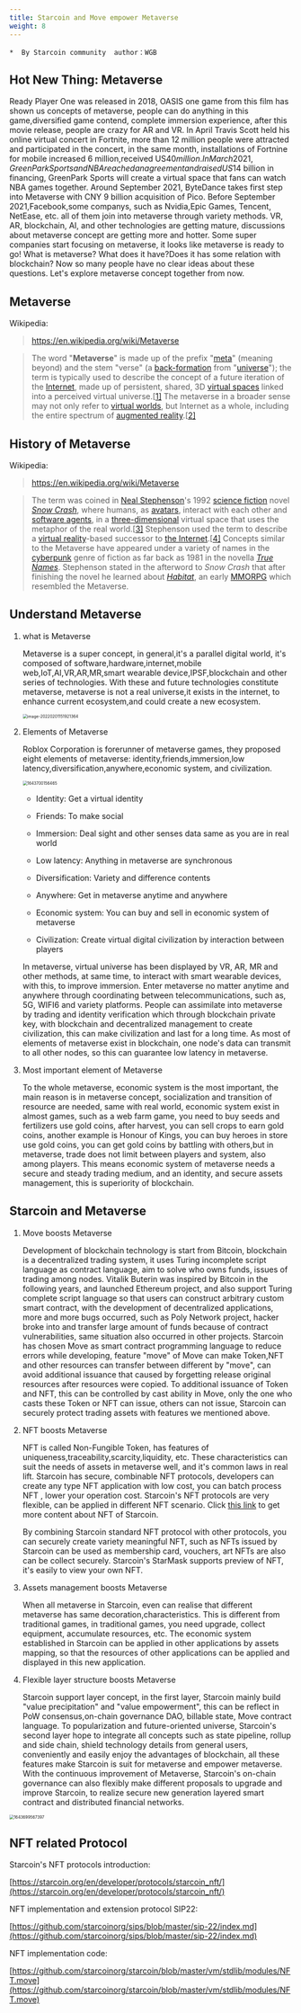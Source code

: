 ```yaml
---
title: Starcoin and Move empower Metaverse
weight: 8
---
```




```
*  By Starcoin community  author：WGB
```

## Hot New Thing: Metaverse

Ready Player One was released in 2018, OASIS one game from this film has shown us concepts of metaverse, people can do anything in this game,diversified game contend, complete immersion experience, after this movie release, people are crazy for AR and VR. In April Travis Scott held his online virtual concert in Fortnite, more than 12 million people were attracted and participated in the concert, in the same month, installations of Fortnine for mobile increased 6 million,received US$40 million.  In March 2021, GreenPark Sports and NBA reached an agreement and raised US$14 billion in financing, GreenPark Sports will create a virtual space that fans can watch NBA games together. Around September 2021, ByteDance takes first step into Metaverse with CNY 9 billion acquisition of Pico. Before September 2021,Facebook,some companys, such as Nvidia,Epic Games, Tencent, NetEase, etc. all of them join into metaverse through variety methods. VR, AR, blockchain, AI, and other technologies are getting mature, discussions about metaverse concept are getting more and hotter. Some super companies start focusing on metaverse, it looks like metaverse is ready to go! What is metaverse? What does it have?Does it has some relation with blockchain? Now so many people have no clear ideas about these questions. Let's explore metaverse concept together from now.



## Metaverse

Wikipedia: 

>https://en.wikipedia.org/wiki/Metaverse

>The word "**Metaverse**" is made up of the prefix "[meta](https://en.wikipedia.org/wiki/Meta)" (meaning beyond) and the stem "verse" (a [back-formation](https://en.wikipedia.org/wiki/Back-formation) from "[universe](https://en.wikipedia.org/wiki/Universe)"); the term is typically used to describe the concept of a future iteration of the [Internet](https://en.wikipedia.org/wiki/Internet), made up of persistent, shared, 3D [virtual spaces](https://en.wikipedia.org/wiki/Virtual_space) linked into a perceived virtual universe.[[1\]](https://en.wikipedia.org/wiki/Metaverse#cite_note-IEEE_VW_Standard_Working_Group-1) The metaverse in a broader sense may not only refer to [virtual worlds](https://en.wikipedia.org/wiki/Virtual_world), but Internet as a whole, including the entire spectrum of [augmented reality](https://en.wikipedia.org/wiki/Augmented_reality).[[2\]](https://en.wikipedia.org/wiki/Metaverse#cite_note-2)



## History of Metaverse

Wikipedia: 

> https://en.wikipedia.org/wiki/Metaverse

> The term was coined in [Neal Stephenson](https://en.wikipedia.org/wiki/Neal_Stephenson)'s 1992 [science fiction](https://en.wikipedia.org/wiki/Science_fiction) novel *[Snow Crash](https://en.wikipedia.org/wiki/Snow_Crash)*, where humans, as [avatars](https://en.wikipedia.org/wiki/Avatar_(computing)), interact with each other and [software agents](https://en.wikipedia.org/wiki/Software_agent), in a [three-dimensional](https://en.wikipedia.org/wiki/3D_computer_graphics) virtual space that uses the metaphor of the real world.[[3\]](https://en.wikipedia.org/wiki/Metaverse#cite_note-3) Stephenson used the term to describe a [virtual reality](https://en.wikipedia.org/wiki/Virtual_reality)-based successor to [the Internet](https://en.wikipedia.org/wiki/The_Internet).[[4\]](https://en.wikipedia.org/wiki/Metaverse#cite_note-4) Concepts similar to the Metaverse have appeared under a variety of names in the [cyberpunk](https://en.wikipedia.org/wiki/Cyberpunk) genre of fiction as far back as 1981 in the novella *[True Names](https://en.wikipedia.org/wiki/True_Names)*. Stephenson stated in the afterword to *Snow Crash* that after finishing the novel he learned about *[Habitat](https://en.wikipedia.org/wiki/Habitat_(video_game))*, an early [MMORPG](https://en.wikipedia.org/wiki/MMORPG) which resembled the Metaverse.



## Understand Metaverse

1. what is Metaverse

   Metaverse is a super concept, in general,it's a parallel digital world, it's composed of software,hardware,internet,mobile web,IoT,AI,VR,AR,MR,smart wearable device,IPSF,blockchain and other series of technologies. With these and future technologies constitute metaverse, metaverse is not a real universe,it exists in the internet,  to enhance current ecosystem,and could create a new ecosystem.

   <img src="https://tva1.sinaimg.cn/large/008i3skNly1gyy1c2dw5mj30o40gm3za.jpg" alt="image-20220201151921364" style="zoom:50%;" />

   

2. Elements of Metaverse

   Roblox Corporation is forerunner of metaverse games, they proposed eight elements of metaverse: identity,friends,immersion,low latency,diversification,anywhere,economic system, and civilization. 

   <img src="https://tva1.sinaimg.cn/large/008i3skNly1gyy1fon9f6j30lg0ee74r.jpg" alt="1643700156465" style="zoom:50%;" />

   

   * Identity: Get a virtual identity

   * Friends: To make social

   * Immersion: Deal sight and other senses data same as you are in real world

   * Low latency: Anything in metaverse are synchronous

   * Diversification: Variety and difference contents

   * Anywhere: Get in metaverse anytime and anywhere

   * Economic system: You can buy and sell in economic system of metaverse

   * Civilization: Create virtual digital civilization by interaction between players

   In metaverse, virtual universe has been displayed by VR, AR, MR and other methods, at same time, to interact with smart wearable devices, with this, to improve immersion.  Enter metaverse no matter anytime and anywhere through coordinating between telecommunications, such as, 5G, WIFI6  and variety platforms. People can assimilate into metaverse by trading and identity verification which through blockchain private key, with blockchain and decentralized management to create civilization, this can make civilization and last for a long time. As most of elements of metaverse exist in blockchain, one node's data can transmit to all other nodes, so this can guarantee low latency in metaverse.

3. Most important element of Metaverse

   To the whole metaverse, economic system is the most important,  the main reason is in metaverse concept, socialization and transition of resource are needed, same with real world, economic system exist in almost games, such as a web farm game, you need to buy seeds and fertilizers use gold coins, after harvest, you can sell crops to earn gold coins, another example is Honour of Kings, you can buy heroes in store use gold coins, you can get gold coins by  battling with others,but in metaverse, trade does not limit between players and system, also among players.  This means economic system of metaverse needs a secure and steady trading medium, and an identity, and secure assets management, this is superiority of blockchain.    



## Starcoin and Metaverse

1. Move boosts Metaverse

   Development of blockchain technology is start from Bitcoin, blockchain is a decentralized trading system, it uses Turing incomplete script language as contract language, aim to solve who owns funds, issues of trading  among nodes. Vitalik Buterin was inspired by Bitcoin in the following years, and launched Ethereum project, and also support Turing complete script language so that users can construct arbitrary custom smart contract, with the development of decentralized applications, more and more bugs occurred, such as Poly Network project, hacker broke into and transfer large amount of funds because of contract vulnerabilities, same situation also occurred in other projects. Starcoin has chosen Move as smart contract programming language to reduce errors while developing,  feature "move" of  Move can make Token,NFT and other resources can transfer between different by "move", can avoid additional issuance that caused by forgetting release original resources after resources were copied.  To additional issuance of Token and NFT, this can be controlled by cast ability in Move, only the one who casts these Token or NFT can issue, others can not issue, Starcoin can securely protect trading assets with features we mentioned above.    

2. NFT boosts Metaverse

   NFT is called Non-Fungible Token, has features of uniqueness,traceability,scarcity,liquidity, etc. These characteristics can suit the needs of assets in metaverse well, and it's common laws in real lift.  Starcoin has secure, combinable NFT protocols, developers can create any type NFT application with low cost,  you can batch process NFT  , lower your operation cost. Starcoin's NFT protocols are very flexible, can be applied in different NFT scenario. Click [this link](https://starcoin.org/en/developer/protocols/starcoin_nft/) to get more content about NFT of Starcoin.

   By combining Starcoin standard NFT protocol with other protocols, you can securely create variety meaningful NFT, such as NFTs issued by Starcoin  can be used as membership card, vouchers, art NFTs are also can be collect securely. Starcoin's StarMask supports preview of NFT, it's easily to view your own NFT.

3. Assets management boosts Metaverse

   When all metaverse in Starcoin, even can realise that different metaverse has same decoration,characteristics. This is different from traditional games, in traditional games, you need upgrade, collect equipment, accumulate resources, etc. The economic system established in Starcoin can be applied in other applications by assets mapping, so that the resources of other applications can be applied and displayed in this new application.

4. Flexible layer structure boosts Metaverse

   Starcoin support layer concept, in the first layer, Starcoin mainly build "value precipitation" and "value empowerment", this can be reflect in  PoW consensus,on-chain governance DAO, billable state, Move contract language. To popularization and future-oriented universe, Starcoin's second layer hope to integrate all concepts such as state pipeline, rollup and side chain, shield technology details from general users, conveniently and easily enjoy the advantages of blockchain, all these features make Starcoin is suit for metaverse and empower metaverse. With the continuous improvement of Metaverse, Starcoin's on-chain governance can also flexibly make different proposals to upgrade and improve Starcoin, to realize secure new generation layered smart contract and distributed financial networks.

<img src="https://tva1.sinaimg.cn/large/008i3skNly1gyy1fzgu5oj30i60iawex.jpg" alt="1643699567397" style="zoom:50%;" />



## NFT related Protocol

Starcoin's NFT protocols introduction:

[https://starcoin.org/en/developer/protocols/starcoin_nft/](https://starcoin.org/en/developer/protocols/starcoin_nft/)   

NFT implementation and extension protocol SIP22:

[https://github.com/starcoinorg/sips/blob/master/sip-22/index.md](https://github.com/starcoinorg/sips/blob/master/sip-22/index.md)  

NFT implementation code:

[https://github.com/starcoinorg/starcoin/blob/master/vm/stdlib/modules/NFT.move](https://github.com/starcoinorg/starcoin/blob/master/vm/stdlib/modules/NFT.move)